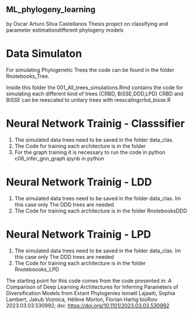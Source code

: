 ## ML_phylogeny_learning
by Oscar Arturo Silva Castellanos
 Thesis project on classifying  and parameter estimationdifferent phylogeny models
 
# Data Simulaton

For simulating Phylogenetic Trees the code can be found in the folder Rnotebooks_Tree.

Inside this folder the 001_All_trees_simulations.Rmd contains the code for simulating each different kind of trees (CRBD, BiSSE,DDD,LPD)
CRBD and BiSSE can be reescaled to unitary trees with reescalingcrbd_bisse.R


# Neural Network Trainig - Classsifier

1) The simulated data trees need to be saved in the folder data_clas.
2) The Code for training each architecture is in the folder 
3) For the graph training  it is necessary to run the code in python c06_infer_gnn_graph.ipynb in python


# Neural Network Trainig - LDD

1) The simulated data trees need to be saved in the folder data_clas. Im this case only The DDD trees are needed
2) The Code for training each architecture is in the folder RnotebooksDDD

# Neural Network Trainig - LPD

1) The simulated data trees need to be saved in the folder data_clas. Im this case only The DDD trees are needed
2) The Code for training each architecture is in the folder Rnoteboooks_LPD



The starting point for this code comes from the code presented in:
A Comparison of Deep Learning Architectures for Inferring Parameters of Diversification Models from Extant Phylogenies
Ismaël Lajaaiti, Sophia Lambert, Jakub Voznica, Hélène Morlon, Florian Hartig
bioRxiv 2023.03.03.530992; doi: https://doi.org/10.1101/2023.03.03.530992


